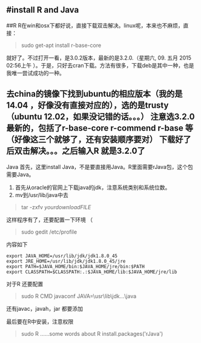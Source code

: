 #install R and Java
---
##R
R在win和osx下都好说，直接下载双击解决。linux呢，本来也不麻烦，直接：
>sudo get-apt install r-base-core

就好了。不过打开一看，是3.0.2版本，最新的是3.2.0.（星期六, 09. 五月 2015 02:56上午 ）。于是，只好去cran下载。方法有很多，下载deb是其中一种，也是我唯一尝试成功的一种。

去china的镜像下找到ubuntu的相应版本（我的是14.04 ，好像没有直接对应的），选的是trusty（ubuntu 12.02，如果没记错的话。。。）
注意选3.2.0最新的，包括了r-base-core r-commend r-base 等（好像这三个就够了，还有安装顺序要对）
下载好了后双击解决。。。之后输入R 就是3.2.0了
---
Java
首先，这里install Java，不是要直接用Java。R里面需要rJava包，这个包需要Java。

1. 首先从oracle的官网上下载java的jdk，注意系统类别和系统位数。
1. mv到/usr/lib/java中去

>tar -zxfv *yourdownloadFILE* 

这样程序有了，还要配置一下环境  （
>sudo gedit /etc/profile

内容如下

	export JAVA_HOME=/usr/lib/jdk/jdk1.8.0_45
	export JRE_HOME=/usr/lib/jdk/jdk1.8.0_45/jre
	export PATH=$JAVA_HOME/bin:$JAVA_HOME/jre/bin:$PATH
	export CLASSPATH=$CLASSPATH:.:$JAVA_HOME/lib:$JAVA_HOME/jre/lib

对于R 还要配置

>sudo R CMD javaconf JAVA=\usr\lib\jdk\...\java

还有javac，javah，jar 都要添加

最后要在R中安装，注意权限
>sudo R
>......some words about R
>install.packages('rJava')